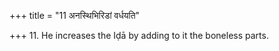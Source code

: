 +++
title = "11 अनस्थिभिरिडां वर्धयति"

+++
11. He increases the Iḍā by adding to it the boneless parts.
